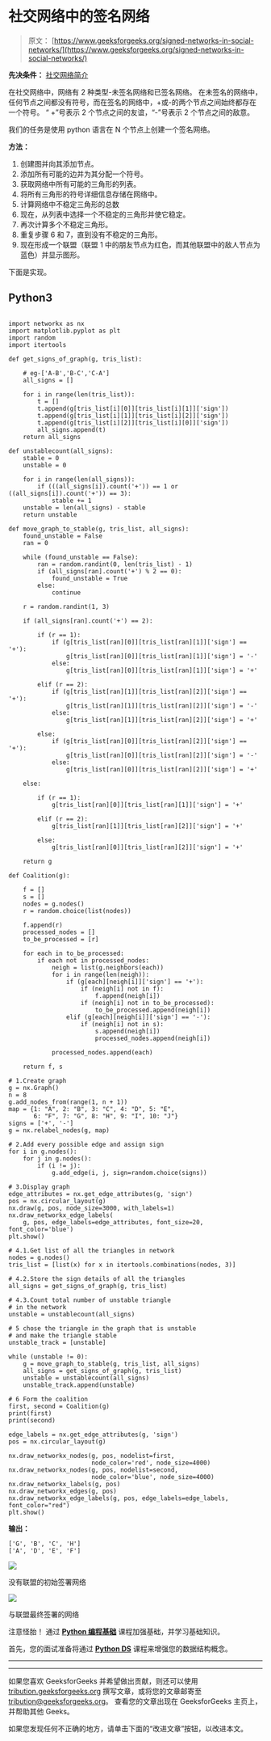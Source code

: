 # 社交网络中的签名网络

> 原文： [https://www.geeksforgeeks.org/signed-networks-in-social-networks/](https://www.geeksforgeeks.org/signed-networks-in-social-networks/)

**先决条件：** [社交网络简介](https://www.geeksforgeeks.org/introduction-to-social-networks-using-networkx-in-python/)

在社交网络中，网络有 2 种类型-未签名网络和已签名网络。 在未签名的网络中，任何节点之间都没有符号，而在签名的网络中，+或-的两个节点之间始终都存在一个符号。 “ +”号表示 2 个节点之间的友谊，“-”号表示 2 个节点之间的敌意。

我们的任务是使用 python 语言在 N 个节点上创建一个签名网络。

**方法：**

1.  创建图并向其添加节点。
2.  添加所有可能的边并为其分配一个符号。
3.  获取网络中所有可能的三角形的列表。
4.  将所有三角形的符号详细信息存储在网络中。
5.  计算网络中不稳定三角形的总数
6.  现在，从列表中选择一个不稳定的三角形并使它稳定。
7.  再次计算多个不稳定三角形。
8.  重复步骤 6 和 7，直到没有不稳定的三角形。
9.  现在形成一个联盟（联盟 1 中的朋友节点为红色，而其他联盟中的敌人节点为蓝色）并显示图形。

下面是实现。

## Python3

```

import networkx as nx 
import matplotlib.pyplot as plt 
import random 
import itertools 

def get_signs_of_graph(g, tris_list): 

    # eg-['A-B','B-C','C-A'] 
    all_signs = [] 

    for i in range(len(tris_list)): 
        t = [] 
        t.append(g[tris_list[i][0]][tris_list[i][1]]['sign']) 
        t.append(g[tris_list[i][1]][tris_list[i][2]]['sign']) 
        t.append(g[tris_list[i][2]][tris_list[i][0]]['sign']) 
        all_signs.append(t) 
    return all_signs 

def unstablecount(all_signs): 
    stable = 0
    unstable = 0

    for i in range(len(all_signs)): 
        if (((all_signs[i]).count('+')) == 1 or ((all_signs[i]).count('+')) == 3): 
            stable += 1
    unstable = len(all_signs) - stable 
    return unstable 

def move_graph_to_stable(g, tris_list, all_signs): 
    found_unstable = False
    ran = 0

    while (found_unstable == False): 
        ran = random.randint(0, len(tris_list) - 1) 
        if (all_signs[ran].count('+') % 2 == 0): 
            found_unstable = True
        else: 
            continue

    r = random.randint(1, 3) 

    if (all_signs[ran].count('+') == 2): 

        if (r == 1): 
            if (g[tris_list[ran][0]][tris_list[ran][1]]['sign'] == '+'): 
                g[tris_list[ran][0]][tris_list[ran][1]]['sign'] = '-'
            else: 
                g[tris_list[ran][0]][tris_list[ran][1]]['sign'] = '+'

        elif (r == 2): 
            if (g[tris_list[ran][1]][tris_list[ran][2]]['sign'] == '+'): 
                g[tris_list[ran][1]][tris_list[ran][2]]['sign'] = '-'
            else: 
                g[tris_list[ran][1]][tris_list[ran][2]]['sign'] = '+'

        else: 
            if (g[tris_list[ran][0]][tris_list[ran][2]]['sign'] == '+'): 
                g[tris_list[ran][0]][tris_list[ran][2]]['sign'] = '-'
            else: 
                g[tris_list[ran][0]][tris_list[ran][2]]['sign'] = '+'

    else: 

        if (r == 1): 
            g[tris_list[ran][0]][tris_list[ran][1]]['sign'] = '+'

        elif (r == 2): 
            g[tris_list[ran][1]][tris_list[ran][2]]['sign'] = '+'

        else: 
            g[tris_list[ran][0]][tris_list[ran][2]]['sign'] = '+'

    return g 

def Coalition(g): 

    f = [] 
    s = [] 
    nodes = g.nodes() 
    r = random.choice(list(nodes)) 

    f.append(r) 
    processed_nodes = [] 
    to_be_processed = [r] 

    for each in to_be_processed: 
        if each not in processed_nodes: 
            neigh = list(g.neighbors(each)) 
            for i in range(len(neigh)): 
                if (g[each][neigh[i]]['sign'] == '+'): 
                    if (neigh[i] not in f): 
                        f.append(neigh[i]) 
                    if (neigh[i] not in to_be_processed): 
                        to_be_processed.append(neigh[i]) 
                elif (g[each][neigh[i]]['sign'] == '-'): 
                    if (neigh[i] not in s): 
                        s.append(neigh[i]) 
                        processed_nodes.append(neigh[i]) 

            processed_nodes.append(each) 

    return f, s 

# 1.Create graph 
g = nx.Graph() 
n = 8
g.add_nodes_from(range(1, n + 1)) 
map = {1: "A", 2: "B", 3: "C", 4: "D", 5: "E", 
       6: "F", 7: "G", 8: "H", 9: "I", 10: "J"} 
signs = ['+', '-'] 
g = nx.relabel_nodes(g, map) 

# 2.Add every possible edge and assign sign 
for i in g.nodes(): 
    for j in g.nodes(): 
        if (i != j): 
            g.add_edge(i, j, sign=random.choice(signs)) 

# 3.Display graph 
edge_attributes = nx.get_edge_attributes(g, 'sign') 
pos = nx.circular_layout(g) 
nx.draw(g, pos, node_size=3000, with_labels=1) 
nx.draw_networkx_edge_labels( 
    g, pos, edge_labels=edge_attributes, font_size=20, font_color='blue') 
plt.show() 

# 4.1.Get list of all the triangles in network 
nodes = g.nodes() 
tris_list = [list(x) for x in itertools.combinations(nodes, 3)] 

# 4.2.Store the sign details of all the triangles 
all_signs = get_signs_of_graph(g, tris_list) 

# 4.3.Count total number of unstable triangle 
# in the network 
unstable = unstablecount(all_signs) 

# 5 chose the triangle in the graph that is unstable 
# and make the triangle stable 
unstable_track = [unstable] 

while (unstable != 0): 
    g = move_graph_to_stable(g, tris_list, all_signs) 
    all_signs = get_signs_of_graph(g, tris_list) 
    unstable = unstablecount(all_signs) 
    unstable_track.append(unstable) 

# 6 Form the coalition 
first, second = Coalition(g) 
print(first) 
print(second) 

edge_labels = nx.get_edge_attributes(g, 'sign') 
pos = nx.circular_layout(g) 

nx.draw_networkx_nodes(g, pos, nodelist=first, 
                       node_color='red', node_size=4000) 
nx.draw_networkx_nodes(g, pos, nodelist=second, 
                       node_color='blue', node_size=4000) 
nx.draw_networkx_labels(g, pos) 
nx.draw_networkx_edges(g, pos) 
nx.draw_networkx_edge_labels(g, pos, edge_labels=edge_labels, font_color="red") 
plt.show() 

```

**输出：**

```
['G', 'B', 'C', 'H']
['A', 'D', 'E', 'F']

```

![](img/eec2dbd7d7db6ecf48990e32f7010227.png)

没有联盟的初始签署网络

![](img/eba942ab76fb303d27bde25b30b634a2.png)

与联盟最终签署的网络

注意怪胎！ 通过 [**Python 编程基础**](https://practice.geeksforgeeks.org/courses/Python-Foundation?utm_source=geeksforgeeks&utm_medium=article&utm_campaign=GFG_Article_Bottom_Python_Foundation) 课程加强基础，并学习基础知识。

首先，您的面试准备将通过 [**Python DS**](https://practice.geeksforgeeks.org/courses/Data-Structures-With-Python?utm_source=geeksforgeeks&utm_medium=article&utm_campaign=GFG_Article_Bottom_Python_DS) 课程来增强您的数据结构概念。

* * *

* * *

如果您喜欢 GeeksforGeeks 并希望做出贡献，则还可以使用 [tribution.geeksforgeeks.org](https://contribute.geeksforgeeks.org/) 撰写文章，或将您的文章邮寄至 tribution@geeksforgeeks.org。 查看您的文章出现在 GeeksforGeeks 主页上，并帮助其他 Geeks。

如果您发现任何不正确的地方，请单击下面的“改进文章”按钮，以改进本文。